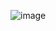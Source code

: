 ![image](https://github.com/sangnguyenthien/CTF/assets/89742084/e397fe32-f9bc-43da-bbb7-e8d85e5532f0)
